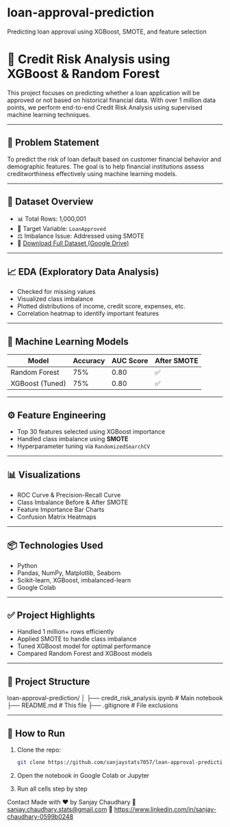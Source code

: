# loan-approval-prediction
Predicting loan approval using XGBoost, SMOTE, and feature selection
# 🏦 Credit Risk Analysis using XGBoost & Random Forest

This project focuses on predicting whether a loan application will be approved or not based on historical financial data. With over 1 million data points, we perform end-to-end Credit Risk Analysis using supervised machine learning techniques.

---

## 📌 Problem Statement

To predict the risk of loan default based on customer financial behavior and demographic features. The goal is to help financial institutions assess creditworthiness effectively using machine learning models.

---

## 📂 Dataset Overview

- 📊 Total Rows: 1,000,001  
- 🎯 Target Variable: `LoanApproved`  
- ⚖️ Imbalance Issue: Addressed using SMOTE  
- 🔗 [Download Full Dataset (Google Drive)](https://drive.google.com/file/d/1l_0v6cxfHBM82a3dXFE8qb55pBhRZlz1/view?usp=drive_link)

---

## 📈 EDA (Exploratory Data Analysis)

- Checked for missing values  
- Visualized class imbalance  
- Plotted distributions of income, credit score, expenses, etc.  
- Correlation heatmap to identify important features

---

## 🧠 Machine Learning Models

| Model             | Accuracy | AUC Score | After SMOTE |
|------------------|----------|-----------|--------------|
| Random Forest     | 75%      | 0.80      | ✅            |
| XGBoost (Tuned)   | 75%      | 0.80      | ✅            |

---

## ⚙️ Feature Engineering

- Top 30 features selected using XGBoost importance  
- Handled class imbalance using **SMOTE**  
- Hyperparameter tuning via `RandomizedSearchCV`

---

## 📊 Visualizations

- ROC Curve & Precision-Recall Curve  
- Class Imbalance Before & After SMOTE  
- Feature Importance Bar Charts  
- Confusion Matrix Heatmaps

---

## 📦 Technologies Used

- Python  
- Pandas, NumPy, Matplotlib, Seaborn  
- Scikit-learn, XGBoost, imbalanced-learn  
- Google Colab

---

## ✅ Project Highlights

- Handled 1 million+ rows efficiently  
- Applied SMOTE to handle class imbalance  
- Tuned XGBoost model for optimal performance  
- Compared Random Forest and XGBoost models

---

## 📁 Project Structure
loan-approval-prediction/
│
├── credit_risk_analysis.ipynb # Main notebook
├── README.md # This file
├── .gitignore # File exclusions


---

## 🚀 How to Run

1. Clone the repo:
   ```bash
   git clone https://github.com/sanjaystats7057/loan-approval-prediction.git
2. Open the notebook in Google Colab or Jupyter

3. Run all cells step by step

Contact
Made with ❤️ by Sanjay Chaudhary
📧 sanjay.chaudhary.stats@gmail.com
🔗 https://www.linkedin.com/in/sanjay-chaudhary-0599b0248

